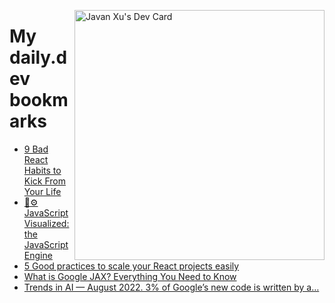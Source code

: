 
<a href="https://app.daily.dev/JavanXU"><img align="right" src="https://api.daily.dev/devcards/e45a150971844cd6959a94bb94e861ea.png?r=quw" width="400" alt="Javan Xu's Dev Card"/></a>

# My daily.dev bookmarks
<!-- daily.dev BOOKMARKS:START -->
- [9 Bad React Habits to Kick From Your Life](https://app.daily.dev/posts/mnbdSRbXQ?utm_source=rss&utm_medium=bookmarks&utm_campaign=6ueXw3FRNQzpNtewCDbI6)
- [🚀⚙️ JavaScript Visualized: the JavaScript Engine](https://app.daily.dev/posts/fEv6JY-EO?utm_source=rss&utm_medium=bookmarks&utm_campaign=6ueXw3FRNQzpNtewCDbI6)
- [5 Good practices to scale your React projects easily](https://app.daily.dev/posts/azRUPITVs?utm_source=rss&utm_medium=bookmarks&utm_campaign=6ueXw3FRNQzpNtewCDbI6)
- [What is Google JAX? Everything You Need to Know](https://app.daily.dev/posts/UrH8wLq-y?utm_source=rss&utm_medium=bookmarks&utm_campaign=6ueXw3FRNQzpNtewCDbI6)
- [Trends in AI — August 2022. 3% of Google’s new code is written by a…](https://app.daily.dev/posts/3x42F8Ql-?utm_source=rss&utm_medium=bookmarks&utm_campaign=6ueXw3FRNQzpNtewCDbI6)
<!-- daily.dev BOOKMARKS:END -->

